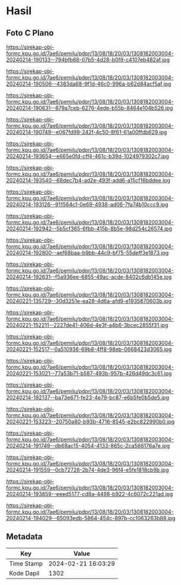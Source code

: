 # Hasil

## Foto C Plano

https://sirekap-obj-formc.kpu.go.id/7ae6/pemilu/pdpr/13/08/18/20/03/1308182003004-20240214-190133--794bfb68-07b5-4d28-b0f9-c4107eb482af.jpg

https://sirekap-obj-formc.kpu.go.id/7ae6/pemilu/pdpr/13/08/18/20/03/1308182003004-20240214-190506--4383da68-9f1d-46c0-996a-b62d84acf5af.jpg

https://sirekap-obj-formc.kpu.go.id/7ae6/pemilu/pdpr/13/08/18/20/03/1308182003004-20240214-190631--879a7ceb-6276-4ede-b55b-8464e104b526.jpg

https://sirekap-obj-formc.kpu.go.id/7ae6/pemilu/pdpr/13/08/18/20/03/1308182003004-20240214-190749--e067fd99-242f-4c50-8f61-61a00ffdb629.jpg

https://sirekap-obj-formc.kpu.go.id/7ae6/pemilu/pdpr/13/08/18/20/03/1308182003004-20240214-193654--e665e0fd-cff4-461c-b39d-1024979302c7.jpg

https://sirekap-obj-formc.kpu.go.id/7ae6/pemilu/pdpr/13/08/18/20/03/1308182003004-20240214-193540--68dec7b4-ad2e-493f-add6-a15cf16bddee.jpg

https://sirekap-obj-formc.kpu.go.id/7ae6/pemilu/pdpr/13/08/18/20/03/1308182003004-20240214-193126--911564c1-0e69-4938-ad06-7fa74b10ccc9.jpg

https://sirekap-obj-formc.kpu.go.id/7ae6/pemilu/pdpr/13/08/18/20/03/1308182003004-20240214-192942--5b5cf365-6fbb-415b-8b5e-98d254c26574.jpg

https://sirekap-obj-formc.kpu.go.id/7ae6/pemilu/pdpr/13/08/18/20/03/1308182003004-20240214-192800--aef68baa-b9bb-44c9-bf75-55deff3e1873.jpg

https://sirekap-obj-formc.kpu.go.id/7ae6/pemilu/pdpr/13/08/18/20/03/1308182003004-20240214-192631--f5a936ee-6855-49ac-acde-8402c6db145e.jpg

https://sirekap-obj-formc.kpu.go.id/7ae6/pemilu/pdpr/13/08/18/20/03/1308182003004-20240221-135729--30d3251e-ea28-4d6a-afd9-e1935870603b.jpg

https://sirekap-obj-formc.kpu.go.id/7ae6/pemilu/pdpr/13/08/18/20/03/1308182003004-20240221-152211--2227de41-406d-4e3f-a4b6-3bcec2855f31.jpg

https://sirekap-obj-formc.kpu.go.id/7ae6/pemilu/pdpr/13/08/18/20/03/1308182003004-20240221-152517--0a510936-69b8-4ff8-98eb-0668423d3065.jpg

https://sirekap-obj-formc.kpu.go.id/7ae6/pemilu/pdpr/13/08/18/20/03/1308182003004-20240221-153021--77a53b71-b587-493b-957b-426d49dc3c61.jpg

https://sirekap-obj-formc.kpu.go.id/7ae6/pemilu/pdpr/13/08/18/20/03/1308182003004-20240214-192137--ba73e671-fe23-4e79-bc87-e6b5fe0b5de5.jpg

https://sirekap-obj-formc.kpu.go.id/7ae6/pemilu/pdpr/13/08/18/20/03/1308182003004-20240221-153223--20750a80-b93b-4716-8545-e2bc822990b0.jpg

https://sirekap-obj-formc.kpu.go.id/7ae6/pemilu/pdpr/13/08/18/20/03/1308182003004-20240214-191749--db68ac15-4054-4133-865c-2ca566176a7e.jpg

https://sirekap-obj-formc.kpu.go.id/7ae6/pemilu/pdpr/13/08/18/20/03/1308182003004-20240214-191559--0cb72726-2b74-4de3-96f4-e5fe1818cb9b.jpg

https://sirekap-obj-formc.kpu.go.id/7ae6/pemilu/pdpr/13/08/18/20/03/1308182003004-20240214-193859--eeed5177-cd8a-4498-b922-4c6072c221ad.jpg

https://sirekap-obj-formc.kpu.go.id/7ae6/pemilu/pdpr/13/08/18/20/03/1308182003004-20240214-194029--65093edb-5864-454c-897b-cc1063263b88.jpg


## Metadata

| Key        | Value               |
| ---------- | ------------------- |
| Time Stamp | 2024-02-21 16:03:29 |
| Kode Dapil | 1302                |



